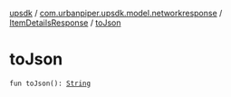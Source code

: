[upsdk](../../index.md) / [com.urbanpiper.upsdk.model.networkresponse](../index.md) / [ItemDetailsResponse](index.md) / [toJson](./to-json.md)

# toJson

`fun toJson(): `[`String`](https://kotlinlang.org/api/latest/jvm/stdlib/kotlin/-string/index.html)